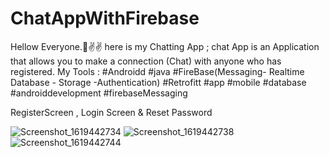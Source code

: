 # ChatAppWithFirebase
Hellow Everyone.🙌✌✌
here is my Chatting App ;
chat App is an Application that allows you to make a connection
(Chat) with anyone who has registered.
My Tools :
#Androidd
#java
#FireBase(Messaging- Realtime Database - Storage -Authentication)
#Retrofitt
#app #mobile #database #androiddevelopment
#firebaseMessaging

RegisterScreen , Login Screen & Reset Password

![Screenshot_1619442734](https://user-images.githubusercontent.com/44526915/116099264-14e3ef00-a6ac-11eb-8ca7-618219862633.jpg)
![Screenshot_1619442738](https://user-images.githubusercontent.com/44526915/116099485-4fe62280-a6ac-11eb-9efa-71dc71889405.jpg)
![Screenshot_1619442744](https://user-images.githubusercontent.com/44526915/116099686-80c65780-a6ac-11eb-947a-5e1e6b3a9ab5.jpg)
